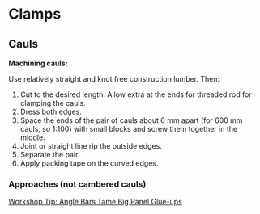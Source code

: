 # Clamps

## Cauls

**Machining cauls:**  

Use relatively straight and knot free construction lumber. Then:

1. Cut to the desired length. Allow extra at the ends for threaded rod for clamping the cauls.
1. Dress both edges.
1. Space the ends of the pair of cauls about 6 mm apart (for 600 mm cauls, so 1:100) with small blocks and screw them together in the middle.
1. Joint or straight line rip the outside edges.
1. Separate the pair.
1. Apply packing tape on the curved edges.

[]()

### Approaches (not cambered cauls)

[Workshop Tip: Angle Bars Tame Big Panel Glue-ups](https://www.finewoodworking.com/2018/04/17/268-workshop-tip-angle-bars-tame-big-panel-glue-ups)
